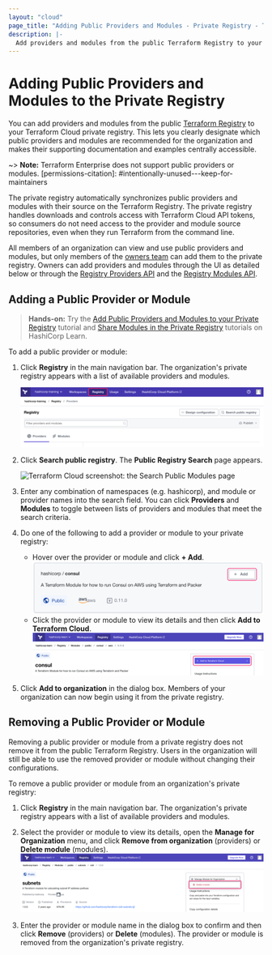 ```yaml
---
layout: "cloud"
page_title: "Adding Public Providers and Modules - Private Registry - Terraform Cloud and Terraform Enterprise"
description: |-
  Add providers and modules from the public Terraform Registry to your organization's private registry.
---
```


[vcs]: ../vcs/index.html

# Adding Public Providers and Modules to the Private Registry

You can add providers and modules from the public [Terraform Registry](/docs/registry/index.html) to your Terraform Cloud private registry. This lets you clearly designate which public providers and modules are recommended for the organization and makes their supporting documentation and examples centrally accessible.

~> **Note:** Terraform Enterprise does not support public providers or modules.
[permissions-citation]: #intentionally-unused---keep-for-maintainers

The private registry automatically synchronizes public providers and modules with their source on the Terraform Registry. The private registry handles downloads and controls access with Terraform Cloud API tokens, so consumers do not need access to the provider and module source repositories, even when they run Terraform from the command line.

All members of an organization can view and use public providers and modules, but only members of the [owners team](/docs/cloud/users-teams-organizations/permissions.html#organization-owners) can add them to the private registry. Owners can add providers and modules through the UI as detailed below or through the [Registry Providers API](/docs/cloud/api/providers.html) and the [Registry Modules API](../api/modules.html#create-a-module-with-no-vcs-connection-).

## Adding a Public Provider or Module

> **Hands-on:** Try the [Add Public Providers and Modules to your Private Registry](https://learn.hashicorp.com/tutorials/terraform/private-registry-add) tutorial and [Share Modules in the Private Registry](https://learn.hashicorp.com/tutorials/terraform/module-private-registry?in=terraform/modules) tutorials on HashiCorp Learn.

To add a public provider or module:

1. Click **Registry** in the main navigation bar. The organization's private registry appears with a list of available providers and modules.

    ![Terraform Cloud screenshot: The "registry" button](./images/registry-button.png)

1. Click **Search public registry**. The **Public Registry Search** page appears.

    ![Terraform Cloud screenshot: the Search Public Modules page](./images/add-search-public-modules-providers.png)

1. Enter any combination of namespaces (e.g. hashicorp), and module or provider names into the search field. You can click **Providers** and **Modules** to toggle between lists of providers and modules that meet the search criteria.

1. Do one of the following to add a provider or module to your private registry:
    - Hover over the provider or module and click **+ Add**.
     ![Terraform Cloud screenshot: the "+ Add" button](./images/add-add-button.png)
    - Click the provider or module to view its details and then click **Add to Terraform Cloud**.
     ![Terraform Cloud screenshot: the "+ Add" button](./images/add-add-to-terraform-cloud-button.png)

1. Click **Add to organization** in the dialog box. Members of your organization can now  begin using it from the private registry.

## Removing a Public Provider or Module

Removing a public provider or module from a private registry does not remove it from the public Terraform Registry. Users in the organization will still be able to use the removed provider or module without changing their configurations.

To remove a public provider or module from an organization's private registry:

1. Click **Registry** in the main navigation bar. The organization's private registry appears with a list of available providers and modules.

1. Select the provider or module to view its details, open the **Manage for Organization** menu, and click **Remove from organization** (providers) or **Delete module** (modules).
   ![Terraform Cloud screenshot: the delete module button](./images/add-delete-module-button.png)

1. Enter the provider or module name in the dialog box to confirm and then click **Remove** (providers) or **Delete** (modules). The provider or module is removed from the organization's private registry.
